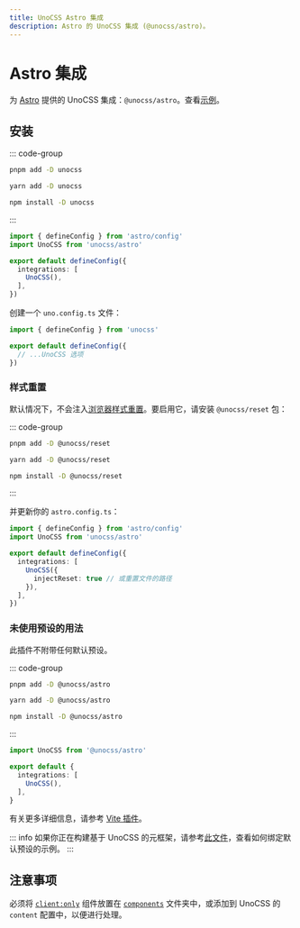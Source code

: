 ```yaml
---
title: UnoCSS Astro 集成
description: Astro 的 UnoCSS 集成 (@unocss/astro)。
---
```


# Astro 集成

为 [Astro](https://astro.build/) 提供的 UnoCSS 集成：`@unocss/astro`。查看[示例](https://github.com/unocss/unocss/tree/main/examples/astro)。

## 安装

::: code-group
  ```bash [pnpm]
  pnpm add -D unocss
  ```
  ```bash [yarn]
  yarn add -D unocss
  ```
  ```bash [npm]
  npm install -D unocss
  ```
:::

```ts [astro.config.ts]
import { defineConfig } from 'astro/config'
import UnoCSS from 'unocss/astro'

export default defineConfig({
  integrations: [
    UnoCSS(),
  ],
})
```

创建一个 `uno.config.ts` 文件：

```ts [uno.config.ts]
import { defineConfig } from 'unocss'

export default defineConfig({
  // ...UnoCSS 选项
})
```

### 样式重置

默认情况下，不会注入[浏览器样式重置](/guide/style-reset)。要启用它，请安装 `@unocss/reset` 包：

::: code-group
  ```bash [pnpm]
  pnpm add -D @unocss/reset
  ```
  ```bash [yarn]
  yarn add -D @unocss/reset
  ```
  ```bash [npm]
  npm install -D @unocss/reset
  ```
:::

并更新你的 `astro.config.ts`：

```ts [astro.config.ts]
import { defineConfig } from 'astro/config'
import UnoCSS from 'unocss/astro'

export default defineConfig({
  integrations: [
    UnoCSS({
      injectReset: true // 或重置文件的路径
    }),
  ],
})
```

### 未使用预设的用法

此插件不附带任何默认预设。

::: code-group
  ```bash [pnpm]
  pnpm add -D @unocss/astro
  ```
  ```bash [yarn]
  yarn add -D @unocss/astro
  ```
  ```bash [npm]
  npm install -D @unocss/astro
  ```
:::

```ts [astro.config.mjs]
import UnoCSS from '@unocss/astro'

export default {
  integrations: [
    UnoCSS(),
  ],
}
```

有关更多详细信息，请参考 [Vite 插件](/integrations/vite)。

::: info
如果你正在构建基于 UnoCSS 的元框架，请参考[此文件](https://github.com/unocss/unocss/blob/main/packages/unocss/src/astro.ts)，查看如何绑定默认预设的示例。
:::

## 注意事项

必须将 [`client:only`](https://docs.astro.build/en/reference/directives-reference/#clientonly) 组件放置在 [`components`](https://docs.astro.build/en/core-concepts/project-structure/#srccomponents) 文件夹中，或添加到 UnoCSS 的 `content` 配置中，以便进行处理。
